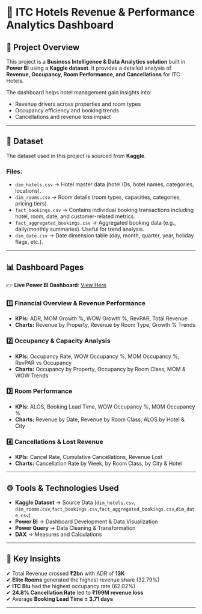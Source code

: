 # 🏨 ITC Hotels Revenue & Performance Analytics Dashboard  

## 📌 Project Overview  
This project is a **Business Intelligence & Data Analytics solution** built in **Power BI** using a **Kaggle dataset**. It provides a detailed analysis of **Revenue, Occupancy, Room Performance, and Cancellations** for ITC Hotels.  

The dashboard helps hotel management gain insights into:  
- Revenue drivers across properties and room types  
- Occupancy efficiency and booking trends  
- Cancellations and revenue loss impact  

---

## 📂 Dataset  
The dataset used in this project is sourced from **Kaggle**.  

### Files:  
- `dim_hotels.csv` → Hotel master data (hotel IDs, hotel names, categories, locations).  
- `dim_rooms.csv` → Room details (room types, capacities, categories, pricing tiers).  
- `fact_bookings.csv` → Contains individual booking transactions including hotel, room, date, and customer-related metrics.
- `fact_aggregated_bookings.csv` → Aggregated booking data (e.g., daily/monthly summaries). Useful for trend analysis.
- `dim_date.csv` → Date dimension table (day, month, quarter, year, holiday flags, etc.).  
---

## 📊 Dashboard Pages  
👉 **Live Power BI Dashboard**: [View Here](https://app.powerbi.com/groups/me/reports/5642058a-097c-4c3e-af15-1bca72ea5ab1/1f37afe53b6862c4b733?experience=power-bi)  

### 1️⃣ Financial Overview & Revenue Performance  
- **KPIs:** ADR, MOM Growth %, WOW Growth %, RevPAR, Total Revenue  
- **Charts:** Revenue by Property, Revenue by Room Type, Growth % Trends  

### 2️⃣ Occupancy & Capacity Analysis  
- **KPIs:** Occupancy Rate, WOW Occupancy %, MOM Occupancy %, RevPAR vs Occupancy  
- **Charts:** Occupancy by Property, Occupancy by Room Class, MOM & WOW Trends  

### 3️⃣ Room Performance  
- **KPIs:** ALOS, Booking Lead Time, WOW Occupancy %, MOM Occupancy %  
- **Charts:** Revenue by Date, Revenue by Room Class, ALOS by Hotel & City  

### 4️⃣ Cancellations & Lost Revenue  
- **KPIs:** Cancel Rate, Cumulative Cancellations, Revenue Lost  
- **Charts:** Cancellation Rate by Week, by Room Class, by City & Hotel  

---

## ⚙️ Tools & Technologies Used  
- **Kaggle Dataset** → Source Data (`dim_hotels.csv`, `dim_rooms.csv`,`fact_bookings.csv`,`fact_aggregated_bookings.csv`,`dim_date.csv`)  
- **Power BI** → Dashboard Development & Data Visualization  
- **Power Query** → Data Cleaning & Transformation  
- **DAX** → Measures and Calculations  

---

## 🚀 Key Insights  
✔ Total Revenue crossed **₹2bn** with ADR of **13K**  
✔ **Elite Rooms** generated the highest revenue share (32.79%)  
✔ **ITC Blu** had the highest occupancy rate (62.02%)  
✔ **24.8% Cancellation Rate** led to **₹199M revenue loss**  
✔ Average **Booking Lead Time = 3.71 days**  

---

